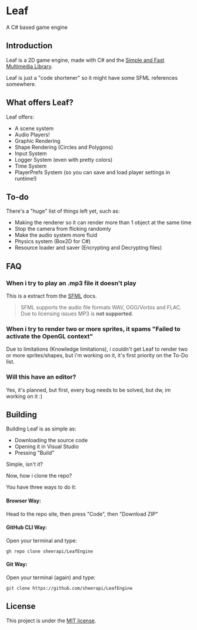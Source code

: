 # Leaf
A C# based game engine

## Introduction
Leaf is a 2D game engine, made with C# and the [Simple and Fast Multimedia Library](https://www.sfml-dev.org).

Leaf is just a "code shortener" so it might have some SFML references somewhere.

## What offers Leaf?
Leaf offers:
- A scene system
- Audio Players!
- Graphic Rendering
- Shape Rendering (Circles and Polygons)
- Input System
- Logger System (even with pretty colors)
- Time System
- PlayerPrefs System (so you can save and load player settings in runtime!)

## To-do
There's a "huge" list of things left yet, such as:
- Making the renderer so it can render more than 1 object at the same time
- Stop the camera from flicking randomly
- Make the audio system more fluid
- Physics system (Box2D for C#)
- Resource loader and saver (Encrypting and Decrypting files)

## FAQ
### When i try to play an .mp3 file it doesn't play
This is a extract from the [SFML](https://www.sfml-dev.org) docs.
> SFML supports the audio file formats WAV, OGG/Vorbis and FLAC. Due to licensing issues MP3 is **not supported**.
### When i try to render two or more sprites, it spams "Failed to activate the OpenGL context"
Due to limitations (Knowledge limitations), i couldn't get Leaf to render two or more sprites/shapes, but i'm working on it, it's first priority on the To-Do list.
### Will this have an editor?
Yes, it's planned, but first, every bug needs to be solved, but dw, im working on it :)

## Building
Building Leaf is as simple as:
- Downloading the source code
- Opening it in Visual Studio
- Pressing "Build"

Simple, isn't it?

Now, how i clone the repo?

You have three ways to do it:
#### Browser Way:
Head to the repo site, then press "Code", then "Download ZIP"

#### GitHub CLI Way:
Open your terminal and type:
```
gh repo clone sheerapi/LeafEngine
```

#### Git Way:
Open your terminal (again) and type:
```
git clone https://github.com/sheerapi/LeafEngine
```

## License
This project is under the [MIT license](https://choosealicense.com/licenses/mit/).
